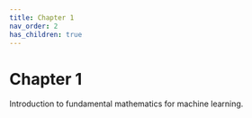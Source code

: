 ```yaml
---
title: Chapter 1
nav_order: 2
has_children: true
---
```


# Chapter 1

Introduction to fundamental mathematics for machine learning.

